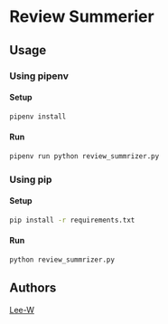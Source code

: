 # Review Summerier

## Usage

### Using pipenv

#### Setup
```sh
pipenv install
```

#### Run
```sh
pipenv run python review_summrizer.py
```

### Using pip
#### Setup
```sh
pip install -r requirements.txt
```

#### Run
```sh
python review_summrizer.py
```

## Authors
[Lee-W](https://github.com/Lee-W)
